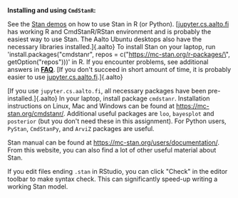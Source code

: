 **Installing and using `CmdStanR`:** 

See the [Stan
demos](https://avehtari.github.io/BDA_course_Aalto/demos.html) on how to
use Stan in R (or Python).
[[jupyter.cs.aalto.fi](https://jupyter.cs.aalto.fi) has working R and
CmdStanR/RStan environment and is probably the easiest way to use Stan.
The Aalto Ubuntu desktops also have the necessary libraries installed.]{.aalto}
To install Stan on your laptop, run 'install.packages(\"cmdstanr\",
repos = c(\"https://mc-stan.org/r-packages/\", getOption(\"repos\")))'
in R. If you encounter problems, see additional answers in
[**FAQ**](https://avehtari.github.io/BDA_course_Aalto/FAQ.html). [If you
don't succeed in short amount of time, it is probably easier to use
[jupyter.cs.aalto.fi](https://jupyter.cs.aalto.fi).]{.aalto}

[If you use `jupyter.cs.aalto.fi`, all necessary packages have been
pre-installed.]{.aalto} In your laptop, install package `cmdstanr`. Installation
instructions on Linux, Mac and Windows can be found at
<https://mc-stan.org/cmdstanr/>. Additional useful packages are `loo`,
`bayesplot` and `posterior` (but you don't need these in this
assignment). For Python users, `PyStan`, `CmdStanPy`, and `ArviZ`
packages are useful.

Stan manual can be found at <https://mc-stan.org/users/documentation/>.
From this website, you can also find a lot of other useful material
about Stan.

If you edit files ending `.stan` in RStudio, you can click "Check" in
the editor toolbar to make syntax check. This can significantly speed-up
writing a working Stan model.
